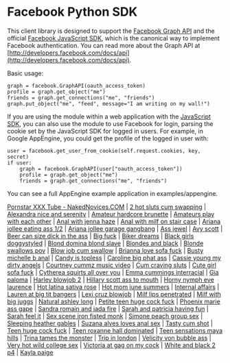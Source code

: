 Facebook Python SDK
====

This client library is designed to support the
[Facebook Graph API](http://developers.facebook.com/docs/api) and the official
[Facebook JavaScript SDK](http://github.com/facebook/connect-js), which is
the canonical way to implement Facebook authentication. You can read more
about the Graph API at [http://developers.facebook.com/docs/api](http://developers.facebook.com/docs/api).

Basic usage:

    graph = facebook.GraphAPI(oauth_access_token)
    profile = graph.get_object("me")
    friends = graph.get_connections("me", "friends")
    graph.put_object("me", "feed", message="I am writing on my wall!")

If you are using the module within a web application with the
[JavaScript SDK](http://github.com/facebook/connect-js), you can also use the
module to use Facebook for login, parsing the cookie set by the JavaScript SDK
for logged in users. For example, in Google AppEngine, you could get the
profile of the logged in user with:

    user = facebook.get_user_from_cookie(self.request.cookies, key, secret)
    if user:
        graph = facebook.GraphAPI(user["oauth_access_token"])
        profile = graph.get_object("me")
        friends = graph.get_connections("me", "friends")

You can see a full AppEngine example application in examples/appengine.

[Pornstar XXX Tube - NakedNovices.COM](http://www.nikednovices.com/xxx/) | [2 hot sluts cum swapping](http://www.nikednovices.com/xxx/2-hot-sluts-cum-swapping.html) | [Alexandra nice and serenity](http://www.nikednovices.com/xxx/alexandra-nice-and-serenity.html) | [Amateur hardcore brunette](http://www.nikednovices.com/xxx/amateur-hardcore-brunette.html) | [Amateurs play with each other](http://www.nikednovices.com/xxx/amateurs-play-with-each-other.html) | [Anal with jenna haze](http://www.nikednovices.com/xxx/anal-with-jenna-haze.html) | [Anal with milf on stair case](http://www.nikednovices.com/xxx/anal-with-milf-on-stair-case.html) | [Ariana jollee eating ass 1/2](http://www.nikednovices.com/xxx/ariana-jollee-eating-ass-1/2.html) | [Ariana jollee garage gangbang](http://www.nikednovices.com/xxx/ariana-jollee-garage-gangbang.html) | [Ass jewel](http://www.nikednovices.com/xxx/ass-jewel.html) | [Avy scott](http://www.nikednovices.com/xxx/avy-scott.html) | [Beer can size dick in the ass](http://www.nikednovices.com/xxx/beer-can-size-dick-in-the-ass.html) | [Big fuck](http://www.nikednovices.com/xxx/big-fuck.html) | [Biker dreams](http://www.nikednovices.com/xxx/biker-dreams.html) | [Black girls doggystyled](http://www.nikednovices.com/xxx/black-girls-doggystyled.html) | [Blond domina blond slave](http://www.nikednovices.com/xxx/blond-domina-blond-slave.html) | [Blondes and black](http://www.nikednovices.com/xxx/blondes-and-black.html) | [Blonde swallows pov](http://www.nikednovices.com/xxx/blonde-swallows-pov.html) | [Blow job cum swallow](http://www.nikednovices.com/xxx/blow-job-cum-swallow.html) | [Brianna love sofa fuck](http://www.nikednovices.com/xxx/brianna-love-sofa-fuck.html) | [Busty michelle b anal](http://www.nikednovices.com/xxx/busty-michelle-b-anal.html) | [Candy is topless](http://www.nikednovices.com/xxx/candy-is-topless.html) | [Caroline big phat ass](http://www.nikednovices.com/xxx/caroline-big-phat-ass.html) | [Cassie young my dirty angels](http://www.nikednovices.com/xxx/cassie-young-my-dirty-angels.html) | [Courtney cummz music video](http://www.nikednovices.com/xxx/courtney-cummz-music-video.html) | [Cum craving sluts](http://www.nikednovices.com/xxx/cum-craving-sluts.html) | [Cute girl sofa fuck](http://www.nikednovices.com/xxx/cute-girl-sofa-fuck.html) | [Cytherea squirts all over you](http://www.nikednovices.com/xxx/cytherea-squirts-all-over-you.html) | [Emma cummings interracial](http://www.nikednovices.com/xxx/emma-cummings-interracial.html) | [Gia paloma](http://www.nikednovices.com/xxx/gia-paloma.html) | [Harley blowjob 2](http://www.nikednovices.com/xxx/harley-blowjob-2.html) | [Hillary scott ass to mouth](http://www.nikednovices.com/xxx/hillary-scott-ass-to-mouth.html) | [Horny nymph eve laurence](http://www.nikednovices.com/xxx/horny-nymph-eve-laurence.html) | [Hot latina sativa rose](http://www.nikednovices.com/xxx/hot-latina-sativa-rose.html) | [Hot mom june summers](http://www.nikednovices.com/xxx/hot-mom-june-summers.html) | [Internal affairs](http://www.nikednovices.com/xxx/internal-affairs.html) | [Lauren at big tit bangers](http://www.nikednovices.com/xxx/lauren-at-big-tit-bangers.html) | [Lexi cruz blowjob](http://www.nikednovices.com/xxx/lexi-cruz-blowjob.html) | [Milf lips penetrated](http://www.nikednovices.com/xxx/milf-lips-penetrated.html) | [Milf with big juggs](http://www.nikednovices.com/xxx/milf-with-big-juggs.html) | [Natural ashley long](http://www.nikednovices.com/xxx/natural-ashley-long.html) | [Petite teen huge cock fuck](http://www.nikednovices.com/xxx/petite-teen-huge-cock-fuck.html) | [Phoenix marie ass gape](http://www.nikednovices.com/xxx/phoenix-marie-ass-gape.html) | [Sandra romain and jada fire](http://www.nikednovices.com/xxx/sandra-romain-and-jada-fire.html) | [Sarah and patricia having fun](http://www.nikednovices.com/xxx/sarah-and-patricia-having-fun.html) | [Sarah feel it](http://www.nikednovices.com/xxx/sarah-feel-it.html) | [Sex scene iron fisted monk](http://www.nikednovices.com/xxx/sex-scene-iron-fisted-monk.html) | [Simone peach group sex](http://www.nikednovices.com/xxx/simone-peach-group-sex.html) | [Sleeping heather gables](http://www.nikednovices.com/xxx/sleeping-heather-gables.html) | [Suzana alves loves anal sex](http://www.nikednovices.com/xxx/suzana-alves-loves-anal-sex.html) | [Tasty cum shot](http://www.nikednovices.com/xxx/tasty-cum-shot.html) | [Teen huge cock fuck](http://www.nikednovices.com/xxx/teen-huge-cock-fuck.html) | [Teen roxanne hall dominated](http://www.nikednovices.com/xxx/teen-roxanne-hall-dominated.html) | [Teen sensations maya hills](http://www.nikednovices.com/xxx/teen-sensations-maya-hills.html) | [Trina tames the monster](http://www.nikednovices.com/xxx/trina-tames-the-monster.html) | [Trip in london](http://www.nikednovices.com/xxx/trip-in-london.html) | [Velicity von bubble ass](http://www.nikednovices.com/xxx/velicity-von-bubble-ass.html) | [Very hot wild college sex](http://www.nikednovices.com/xxx/very-hot-wild-college-sex.html) | [Victoria at gag on my cock](http://www.nikednovices.com/xxx/victoria-at-gag-on-my-cock.html) | [White and black 2 p4](http://www.nikednovices.com/xxx/white-and-black-2-p4.html) | [Kayla paige](http://www.nikednovices.com/xxx/kayla-paige.html)